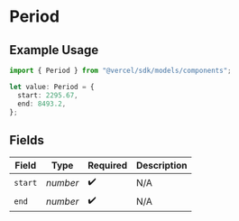 # Period

## Example Usage

```typescript
import { Period } from "@vercel/sdk/models/components";

let value: Period = {
  start: 2295.67,
  end: 8493.2,
};
```

## Fields

| Field              | Type               | Required           | Description        |
| ------------------ | ------------------ | ------------------ | ------------------ |
| `start`            | *number*           | :heavy_check_mark: | N/A                |
| `end`              | *number*           | :heavy_check_mark: | N/A                |